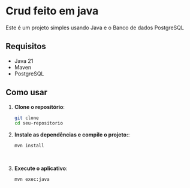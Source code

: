 # Crud feito em java

Este é um projeto simples usando Java e o Banco de dados PostgreSQL 

## Requisitos
- Java 21
- Maven
- PostgreSQL

## Como usar

1. **Clone o repositório**:
    ```bash
    git clone
    cd seu-repositorio

2. **Instale as dependências e compile o projeto:**:
    ```bash
    mvn install
  
  
3. **Execute o aplicativo**:
    ```bash
    mvn exec:java
